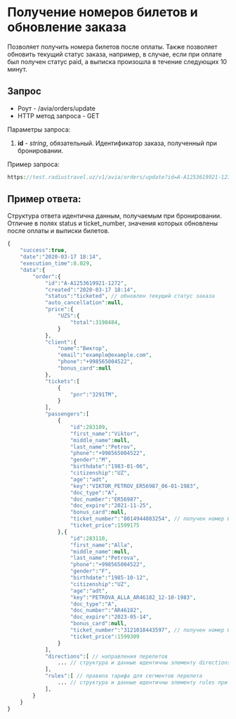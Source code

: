 Получение номеров билетов и обновление заказа
=============================================

Позволяет получить номера билетов после оплаты. Также позволяет обновить текущий статус заказа, например, в случае, если при оплате был получен статус paid, а выписка произошла в течение следующих 10 минут.

Запрос
------

* Роут - /avia/orders/update
* HTTP метод запроса - GET

Параметры запроса:

1. **id** - *string*, обязательный. Идентификатор заказа, полученный при бронировании.

Пример запроса:

```php
https://test.radiustravel.uz/v1/avia/orders/update?id=A-A1253619921-1272&token=klmnPYz52MUJPH1ZsPXw
```

Пример ответа:
--------------

Структура ответа идентична данным, получаемым при бронировании. Отличие в полях status и ticket_number, значения которых обновлены после оплаты и выписки билетов.

```php
{
    "success":true,
    "date":"2020-03-17 18:14",
    "execution_time":8.029,
    "data":{
        "order":{
            "id":"A-A1253619921-1272",
            "created":"2020-03-17 18:14",
            "status":"ticketed", // обновлен текущий статус заказа
            "auto_cancellation":null,
            "price":{
                "UZS":{
                    "total":3198484,
                }
            },
            "client":{
                "name":"Виктор",
                "email":"example@example.com",
                "phone":"+998565004522",
                "bonus_card":null
            },
            "tickets":[
                {
                    "pnr":"3291TM",
                }
            ],
            "passengers":[
                {
                    "id":283109,
                    "first_name":"Viktor",
                    "middle_name":null,
                    "last_name":"Petrov",
                    "phone":"+998565004522",
                    "gender":"M",
                    "birthdate":"1983-01-06",
                    "citizenship":"UZ",
                    "age":"adt",
                    "key":"VIKTOR_PETROV_ER56987_06-01-1983",
                    "doc_type":"A",
                    "doc_number":"ER56987",
                    "doc_expire":"2021-11-25",
                    "bonus_card":null,
                    "ticket_number":"8014944083254", // получен номер билета
                    "ticket_price":1599175
                },{
                    "id":283110,
                    "first_name":"Alla",
                    "middle_name":null,
                    "last_name":"Petrova",
                    "phone":"+998565004522",
                    "gender":"F",
                    "birthdate":"1985-10-12",
                    "citizenship":"UZ",
                    "age":"adt",
                    "key":"PETROVA_ALLA_AR46182_12-10-1983",
                    "doc_type":"A",
                    "doc_number":"AR46182",
                    "doc_expire":"2023-05-14",
                    "bonus_card":null,
                    "ticket_number":"3121018443597", // получен номер билета
                    "ticket_price":1599309
                }
            ],
            "directions":[ // направления перелетов
                ... // структура и данные идентичны элементу directions при запросе списка рекомендаций
            ],
            "rules":[ // правила тарифа для сегментов перелета
                ... // структура и данные идентичны элементу rules при запросе данных и условий тарифа для отдельной рекомендации
            ],
        }
    }
}
```
